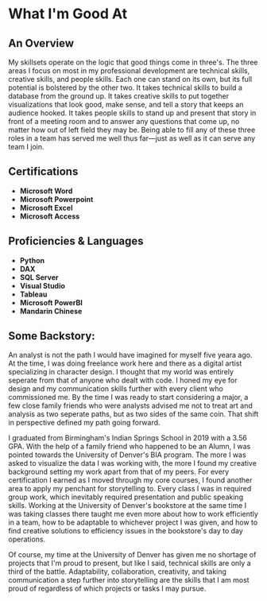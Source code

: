 <h1>What I'm Good At</h1>

<h2>An Overview</h2>
My skillsets operate on the logic that good things come in three's. The three areas I focus on most in my professional development are technical skills, creative skills, and people skills. Each one can stand on its own, but its full potential is bolstered by the other two. It takes technical skills to build a database from the ground up. It takes creative skills to put together visualizations that look good, make sense, and tell a story that keeps an audience hooked. It takes people skills to stand up and present that story in front of a meeting room and to answer any questions that come up, no matter how out of left field they may be. Being able to fill any of these three roles in a team has served me well thus far—just as well as it can serve any team I join.
<br />

<h2>Certifications</h2>

- <b>Microsoft Word</b> 
- <b>Microsoft Powerpoint</b>
- <b>Microsoft Excel</b>
- <b>Microsoft Access</b>

<h2>Proficiencies & Languages</h2>

- <b>Python</b>
- <b>DAX</b>
- <b>SQL Server</b>
- <b>Visual Studio</b>
- <b>Tableau</b>
- <b>Microsoft PowerBI</b>
- <b>Mandarin Chinese</b>

<h2>Some Backstory:</h2>
An analyst is not the path I would have imagined for myself five yeara ago. At the time, I was doing freelance work here and there as a digital artist specializing in character design. I thought that my world was entirely seperate from that of anyone who dealt with code. I honed my eye for design and my communication skills further with every client who commissioned me. By the time I was ready to start considering a major, a few close family friends who were analysts advised me not to treat art and analysis as two seperate paths, but as two sides of the same coin. That shift in perspective defined my path going forward.
<br />


I graduated from Birmingham's Indian Springs School in 2019 with a 3.56 GPA. With the help of a family friend who happened to be an Alumn, I was pointed towards the University of Denver's BIA program. The more I was asked to visualize the data I was working with, the more I found my creative background setting my work apart from that of my peers. For every certification I earned as I moved through my core courses, I found another area to apply my penchant for storytelling to. Every class I was in required group work, which inevitably required presentation and public speaking skills. Working at the University of Denver's bookstore at the same time I was taking classes there taught me even more about how to work efficiently in a team, how to be adaptable to whichever project I was given, and how to find creative solutions to efficiency issues in the bookstore's day to day operations. 
<br />

Of course, my time at the University of Denver has given me no shortage of projects that I'm proud to present, but like I said, technical skills are only a third of the battle. Adaptability, collaboration, creativity, and taking communication a step further into storytelling are the skills that I am most proud of regardless of which projects or tasks I may pursue. 


</p>

<!--
 ```diff
- text in red
+ text in green
! text in orange
# text in gray
@@ text in purple (and bold)@@
```
--!>
